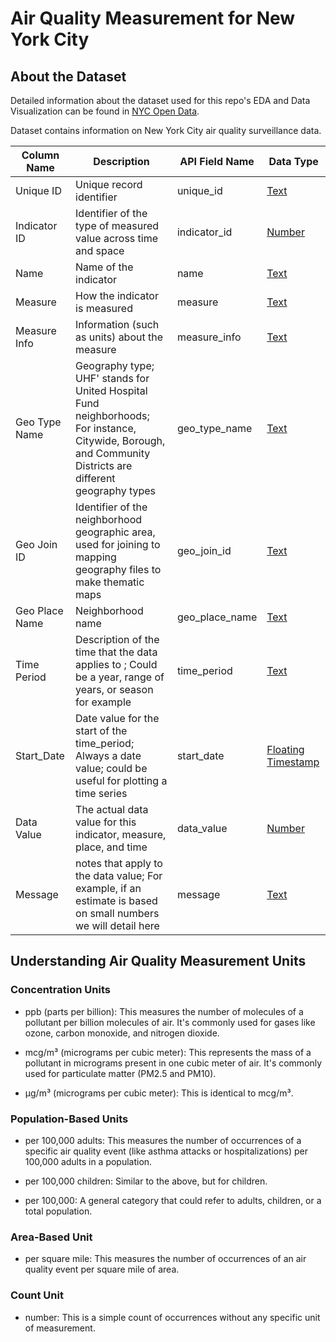 # Air Quality Measurement for New York City

## About the Dataset 

Detailed information about the dataset used for this repo's EDA and Data Visualization can be found in [NYC Open Data](https://data.cityofnewyork.us/Environment/Air-Quality/c3uy-2p5r/about_data).

Dataset contains information on New York City air quality surveillance data.

| Column Name    | Description                                                                                                                                                | API Field Name | Data Type                                                                            |
| -------------- | ---------------------------------------------------------------------------------------------------------------------------------------------------------- | -------------- | ------------------------------------------------------------------------------------ |
| Unique ID      | Unique record identifier                                                                                                                                   | unique_id      | [Text](https://dev.socrata.com/docs/datatypes/text.html)                             |
| Indicator ID   | Identifier of the type of measured value across time and space                                                                                             | indicator_id   | [Number](https://dev.socrata.com/docs/datatypes/number.html)                         |
| Name           | Name of the indicator                                                                                                                                      | name           | [Text](https://dev.socrata.com/docs/datatypes/text.html)                             |
| Measure        | How the indicator is measured                                                                                                                              | measure        | [Text](https://dev.socrata.com/docs/datatypes/text.html)                             |
| Measure Info   | Information (such as units) about the measure                                                                                                              | measure_info   | [Text](https://dev.socrata.com/docs/datatypes/text.html)                             |
| Geo Type Name  | Geography type; UHF' stands for United Hospital Fund neighborhoods; For instance, Citywide, Borough, and Community Districts are different geography types | geo_type_name  | [Text](https://dev.socrata.com/docs/datatypes/text.html)                             |
| Geo Join ID    | Identifier of the neighborhood geographic area, used for joining to mapping geography files to make thematic maps                                          | geo_join_id    | [Text](https://dev.socrata.com/docs/datatypes/text.html)                             |
| Geo Place Name | Neighborhood name                                                                                                                                          | geo_place_name | [Text](https://dev.socrata.com/docs/datatypes/text.html)                             |
| Time Period    | Description of the time that the data applies to ; Could be a year, range of years, or season for example                                                  | time_period    | [Text](https://dev.socrata.com/docs/datatypes/text.html)                             |
| Start_Date     | Date value for the start of the time_period; Always a date value; could be useful for plotting a time series                                               | start_date     | [Floating Timestamp](https://dev.socrata.com/docs/datatypes/floating_timestamp.html) |
| Data Value     | The actual data value for this indicator, measure, place, and time                                                                                         | data_value     | [Number](https://dev.socrata.com/docs/datatypes/number.html)                         |
| Message        | notes that apply to the data value; For example, if an estimate is based on small numbers we will detail here                                              | message        | [Text](https://dev.socrata.com/docs/datatypes/text.html)                             |


## Understanding Air Quality Measurement Units

### Concentration Units
- ppb (parts per billion): This measures the number of molecules of a pollutant per billion molecules of air. It's commonly used for gases like ozone, carbon monoxide, and nitrogen dioxide.

- mcg/m³ (micrograms per cubic meter): This represents the mass of a pollutant in micrograms present in one cubic meter of air. It's commonly used for particulate matter (PM2.5 and PM10).

- µg/m³ (micrograms per cubic meter): This is identical to mcg/m³.

### Population-Based Units
- per 100,000 adults: This measures the number of occurrences of a specific air quality event (like asthma attacks or hospitalizations) per 100,000 adults in a population.

- per 100,000 children: Similar to the above, but for children.

- per 100,000: A general category that could refer to adults, children, or a total population.

### Area-Based Unit
- per square mile: This measures the number of occurrences of an air quality event per square mile of area.

### Count Unit
- number: This is a simple count of occurrences without any specific unit of measurement.
